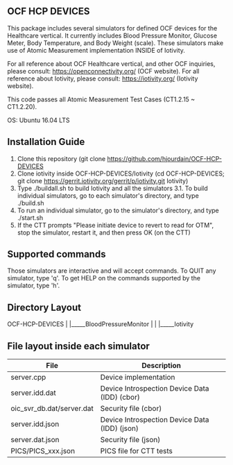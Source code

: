 ## OCF HCP DEVICES

This package includes several simulators for defined OCF devices for the Healthcare vertical.
It currently includes Blood Pressure Monitor, Glucose Meter, Body Temperature, and Body Weight (scale).
These simulators make use of Atomic Measurement implementation INSIDE of Iotivity.

For all reference about OCF Healthcare vertical, and other OCF inquiries, please consult: https://openconnectivity.org/ (OCF website).
For all reference about Iotivity, please consult: https://iotivity.org/ (Iotivity website).

This code passes all Atomic Measurement Test Cases (CT1.2.15 ~ CT1.2.20).

OS: Ubuntu 16.04 LTS

## Installation Guide
1. Clone this repository (git clone https://github.com/hjourdain/OCF-HCP-DEVICES
2. Clone iotivity inside OCF-HCP-DEVICES/Iotivity (cd OCF-HCP-DEVICES; git clone https://gerrit.iotivity.org/gerrit/p/iotivity.git Iotivity)
3. Type ./buildall.sh to build Iotivity and all the simulators
3.1. To build individual simulators, go to each simulator's directory, and type ./build.sh
4. To run an individual simulator, go to the simulator's directory, and type ./start.sh
5. If the CTT prompts "Please initiate device to revert to read for OTM", stop the simulator, restart it, and then press OK (on the CTT)

## Supported commands
Those simulators are interactive and will accept commands.
To QUIT any simulator, type 'q'.
To get HELP on the commands supported by the simulator, type 'h'.


## Directory Layout
OCF-HCP-DEVICES
     |
     |_____BloodPressureMonitor
     |
     |
     |_____Iotivity

## File layout inside each simulator

| File                      |  Description                                   |
| --------------------------| ---------------------------------------------- |
| server.cpp                |  Device implementation                         |
| server.idd.dat            |  Device Introspection Device Data (IDD) (cbor) |
| oic_svr_db.dat/server.dat |  Security file (cbor)                          |
| server.idd.json           |  Device Introspection Device Data (IDD) (json) |
| server.dat.json           |  Security file (json)                          |
| PICS/PICS_xxx.json        |  PICS file for CTT tests                       |

